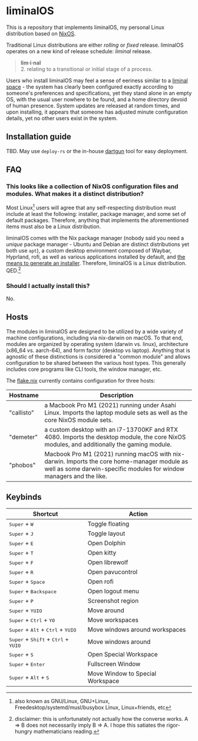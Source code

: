 # liminalOS

This is a repository that implements liminalOS, my personal Linux distribution based on [NixOS](https://nixos.org/).

Traditional Linux distributions are either _rolling_ or _fixed_ release. liminalOS operates on a new kind of release schedule: _liminal_ release.

> **lim·i·nal**  
> 2. relating to a transitional or initial stage of a process.

Users who install liminalOS may feel a sense of eeriness similar to a [liminal space](<https://en.wikipedia.org/wiki/Liminal_space_(aesthetic)>) - the system has clearly been configured exactly according to someone's preferences and specifications, yet they stand alone in an empty OS, with the usual user nowhere to be found, and a home directory devoid of human presence. System updates are released at random times, and upon installing, it appears that someone has adjusted minute configuration details, yet no other users exist in the system.

## Installation guide

TBD. May use `deploy-rs` or the in-house [dartgun](https://github.com/youwen5/dartgun) tool for easy deployment.

## FAQ

### This looks like a collection of NixOS configuration files and modules. What makes it a distinct distribution?

Most Linux[^1] users will agree that any self-respecting distribution must include at least the following: installer, package manager, and some set of default packages. Therefore, anything that implements the aforementioned items must also be a Linux distribution.

liminalOS comes with the Nix package manager (nobody said you need a _unique_ package manager - Ubuntu and Debian are distinct distributions yet both use `apt`), a custom desktop environment composed of Waybar, Hyprland, rofi, as well as various applications installed by default, and [the means to generate an installer](https://nixos.wiki/wiki/Creating_a_NixOS_live_CD). Therefore, liminalOS is a Linux distribution. QED.[^2]

### Should I actually install this?

No.

## Hosts

The modules in liminalOS are designed to be utilized by a wide variety of machine configurations, including via nix-darwin on macOS. To that end, modules are organized by operating system (darwin vs. linux), architecture (x86_64 vs. aarch-64), and form factor (desktop vs laptop). Anything that is agnostic of these distinctions is considered a "common module" and allows configuration to be shared between the various host types. This generally includes core programs like CLI tools, the window manager, etc.

The [flake.nix](/flake.nix) currently contains configuration for three hosts:

| Hostname   | Description                                                                                                                                                         |
| ---------- | --------------------------------------------------------------------------------------------------------------------------------------------------------------------|
| "callisto" | a Macbook Pro M1 (2021) running under Asahi Linux. Imports the laptop module sets as well as the core NixOS module sets.                                            |
| "demeter"  | a custom desktop with an i7-13700KF and RTX 4080. Imports the desktop module, the core NixOS modules, and additionally the gaming module.                           |
| "phobos"   | Macbook Pro M1 (2021) running macOS with nix-darwin. Imports the core home-manager module as well as some darwin-specific modules for window managers and the like. |

[^1]: also known as GNU/Linux, GNU+Linux, Freedesktop/systemd/musl/busybox Linux, Linux+friends, etc

[^2]: disclaimer: this is unfortunately not actually how the converse works. A => B does not necessarily imply B => A. I hope this satiates the rigor-hungry mathematicians reading.

## Keybinds

| Shortcut                                                                                                 | Action                           |
| -------------------------------------------------------------------------------------------------------- | -------------------------------- |
| <kbd>Super</kbd> + <kbd>W</kbd>                                                                          | Toggle floating                  |
| <kbd>Super</kbd> + <kbd>J</kbd>                                                                          | Toggle layout                    |
| <kbd>Super</kbd> + <kbd>E</kbd>                                                                          | Open Dolphin                     |
| <kbd>Super</kbd> + <kbd>T</kbd>                                                                          | Open kitty                       |
| <kbd>Super</kbd> + <kbd>F</kbd>                                                                          | Open librewolf                   |
| <kbd>Super</kbd> + <kbd>R</kbd>                                                                          | Open pavucontrol                 |
| <kbd>Super</kbd> + <kbd>Space</kbd>                                                                      | Open rofi                        |
| <kbd>Super</kbd> + <kbd>Backspace</kbd>                                                                  | Open logout menu                 |
| <kbd>Super</kbd> + <kbd>P</kbd>                                                                          | Screenshot region                |
| <kbd>Super</kbd> + <kbd>Y</kbd><kbd>U</kbd><kbd>I</kbd><kbd>O</kbd>                                      | Move around                      |
| <kbd>Super</kbd> + <kbd>Ctrl</kbd> + <kbd>Y</kbd><kbd>O</kbd>                                            | Move workspaces                  |
| <kbd>Super</kbd> + <kbd>Alt</kbd> + <kbd>Ctrl</kbd> + <kbd>Y</kbd><kbd>U</kbd><kbd>I</kbd><kbd>O</kbd>   | Move windows around workspaces   |
| <kbd>Super</kbd> + <kbd>Shift</kbd> + <kbd>Ctrl</kbd> + <kbd>Y</kbd><kbd>U</kbd><kbd>I</kbd><kbd>O</kbd> | Move windows around              |
| <kbd>Super</kbd> + <kbd>S</kbd>                                                                          | Open Special Workspace           |
| <kbd>Super</kbd> + <kbd>Enter</kbd>                                                                      | Fullscreen Window                |
| <kbd>Super</kbd> + <kbd>Alt</kbd> + <kbd>S</kbd>                                                         | Move Window to Special Workspace |
